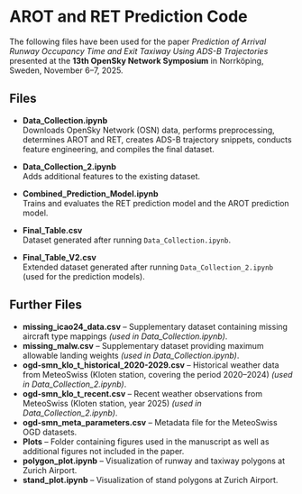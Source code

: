 # AROT and RET Prediction Code

The following files have been used for the paper *Prediction of Arrival Runway Occupancy Time and Exit Taxiway Using ADS-B Trajectories* presented at the **13th OpenSky Network Symposium** in Norrköping, Sweden, November 6–7, 2025.

## Files

- **Data_Collection.ipynb**  
  Downloads OpenSky Network (OSN) data, performs preprocessing, determines AROT and RET, creates ADS-B trajectory snippets, conducts feature engineering, and compiles the final dataset.

- **Data_Collection_2.ipynb**  
  Adds additional features to the existing dataset.

- **Combined_Prediction_Model.ipynb**  
  Trains and evaluates the RET prediction model and the AROT prediction model.

- **Final_Table.csv**  
  Dataset generated after running `Data_Collection.ipynb`.

- **Final_Table_V2.csv**  
  Extended dataset generated after running `Data_Collection_2.ipynb` (used for the prediction models).

## Further Files

- **missing_icao24_data.csv** – Supplementary dataset containing missing aircraft type mappings *(used in Data_Collection.ipynb)*.  
- **missing_malw.csv** – Supplementary dataset providing maximum allowable landing weights *(used in Data_Collection.ipynb)*.  
- **ogd-smn_klo_t_historical_2020-2029.csv** – Historical weather data from MeteoSwiss (Kloten station, covering the period 2020–2024) *(used in Data_Collection_2.ipynb)*.  
- **ogd-smn_klo_t_recent.csv** – Recent weather observations from MeteoSwiss (Kloten station, year 2025) *(used in Data_Collection_2.ipynb)*.  
- **ogd-smn_meta_parameters.csv** – Metadata file for the MeteoSwiss OGD datasets.  
- **Plots** – Folder containing figures used in the manuscript as well as additional figures not included in the paper.  
- **polygon_plot.ipynb** – Visualization of runway and taxiway polygons at Zurich Airport.  
- **stand_plot.ipynb** – Visualization of stand polygons at Zurich Airport.

